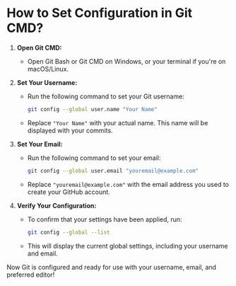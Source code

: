 

# **How to Set Configuration in Git CMD?**

1. **Open Git CMD:**
   - Open Git Bash or Git CMD on Windows, or your terminal if you're on macOS/Linux.

2. **Set Your Username:**
   - Run the following command to set your Git username:
     ```bash
     git config --global user.name "Your Name"
     ```
   - Replace `"Your Name"` with your actual name. This name will be displayed with your commits.

3. **Set Your Email:**
   - Run the following command to set your email:
     ```bash
     git config --global user.email "youremail@example.com"
     ```
   - Replace `"youremail@example.com"` with the email address you used to create your GitHub account.

4. **Verify Your Configuration:**
   - To confirm that your settings have been applied, run:
     ```bash
     git config --global --list
     ```
   - This will display the current global settings, including your username and email.

Now Git is configured and ready for use with your username, email, and preferred editor!